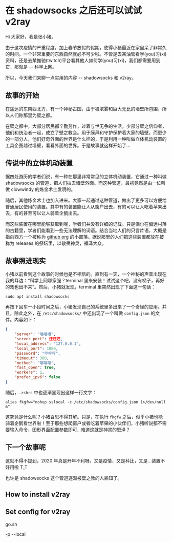 # 在 shadowsocks 之后还可以试试 v2ray

Hi 大家好，我是张小猪。

由于这次疫情的严重程度，加上春节放假的假期，使得小猪最近在家里呆了非常久的时间。一个非常重要的东西自然就必不可少啦。不管是去某油管看学(you)习(xi)资料，还是去某推驰(twitch)平台看其他人如何学(you)习(xi)，我们都需要用到它，那就是 -- 科学上网。

所以，今天我们来聊一点实用的内容 -- shadowsocks 和 v2ray。

## 故事的开始

在遥远的东南西北方，有一个神秘古国，由于被浓雾和巨大无比的墙壁所包围，所以人们称那里为壁之都。

在壁之都中，大部分居民都辛勤劳作，过着与世无争的生活。少部分壁之信仰者，他们和统治者一起，成立了壁之教会。用于膜拜和守护保护着大家的墙壁。而更少的一部分人，他们好奇外面的世界是什么样的，于是利用一种叫做立体机动装置的工具企图越过墙壁，看看外面的世界。于是故事就这样开始了...

## 传说中的立体机动装置

据四处游历的学者们说，有一种在那里非常常见的立体机动装置，它通过一种叫做 shadowsocks 的管道，把人们拉去墙壁外面。而这种管道，最初竟然是由一位叫做 clowwindy 的炼金术士发明的。

随后，其他炼金术士也加入进来。大家一起通过这种管道，做出了更多可以方便给普通居民使用的装置。其中有的装置能让人从窗户出去，有的可以让人吃着苹果出去，有的甚至可以让人骑着企鹅出去。

而这些装置在哪里能够获取到呢，学者们并没有详细的记载。只是偶尔在偏远村落的古籍里，学者们能看到一些无法理解的词语。结合当地人们的只言片语，大概是指向西方一个被称为 [github org](https://github.com/shadowsocks) 的小部落。据说那里的人们把这些装置都放在被称为 releases 的祭坛里，以敬畏神灵，福泽大众。

## 故事照进现实

小猪以前看到这个故事的时候也是不相信的。直到有一天，一个神秘的声音出现在我的耳边：“科学上网哪家强？terminal 里来安装！试试这个吧，没有梯子，再好的戏也出不来”。然后，小猪就发现，terminal 里突然出现了下面这一句话：

```shell
sudo apt install shadowsocks
```

再按下回车一小段时间之后，小猪发现自己的系统里多出来了一个奇怪的应用。并且，除此之外，在 `/etc/shadowsocks/` 中还出现了一个叫做 `config.json` 的文件。内容如下：

```json
{
    "server": "喵喵喵",
    "server_port": 汪汪汪,
    "local_address": "127.0.0.1",
    "local_port": 1080,
    "password": "哼哼哼",
    "timeout": 300,
    "method": "嘤嘤嘤",
    "fast_open": true,
    "workers": 1,
    "prefer_ipv6": false
}
```

随后，`.zshrc` 中也逐渐显现出这样一行文字：

```shell
alias fkgfw="nohup sslocal -c /etc/shadowsocks/config.json 1>/dev/null &"
```

这究竟是什么呢？小猪百思不得其解。只是，在执行 `fkgfw` 之后，似乎小猪也能骑着企鹅看世界啦！至于那些想爬窗户或者吃着苹果的小伙伴们，小猪听说都不需要输入命令，图形界面配置参数即可...难道这就是神灵的恩泽？

## 下一个故事呢

这就不得不提到，2020 年真是开年不利呀。又是疫情，又是科比，又是...装置不好用啦 T_T

也许是 shadowsocks 这个管道逐渐被壁之教的人熟知了。

## How to install v2ray

## Set config for v2ray

go.sh

-p
--local